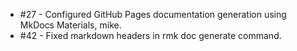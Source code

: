 - #27 - Configured GitHub Pages documentation generation using MkDocs Materials, mike.
- #42 - Fixed markdown headers in rmk doc generate command.
